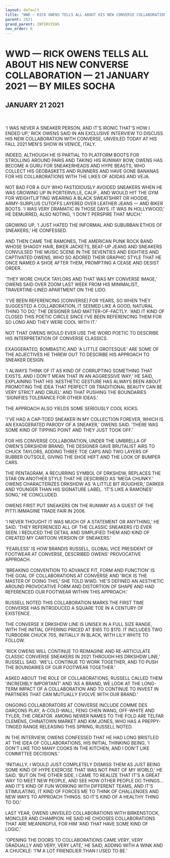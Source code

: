 ```yaml
---
layout: default
title: "WWD — RICK OWENS TELLS ALL ABOUT HIS NEW CONVERSE COLLABORATION — 21 JANUARY 2021 — BY MILES SOCHA"
parent: 2021
grand_parent: INTERVIEWS
nav_order: 6
---
```


# WWD — RICK OWENS TELLS ALL ABOUT HIS NEW CONVERSE COLLABORATION — 21 JANUARY 2021 — BY MILES SOCHA
## JANUARY 21 2021

<br><br>
'I WAS NEVER A SNEAKER PERSON, AND IT'S IRONIC THAT'S HOW I ENDED UP,' RICK OWENS SAID IN AN EXCLUSIVE INTERVIEW TO DISCUSS HIS NEW COLLABORATION WITH CONVERSE, UNVEILED TODAY AT HIS FALL 2021 MEN'S SHOW IN VENICE, ITALY.
<br><br>
INDEED, ALTHOUGH HE IS PARTIAL TO PLATFORM BOOTS FOR STROLLING AROUND PARIS AND TAKING HIS RUNWAY BOW, OWENS HAS BECOME A GURU FOR SNEAKERHEADS AND HYPE BEASTS, WHO COLLECT HIS GEOBASKETS AND RUNNERS AND HAVE GONE BANANAS FOR HIS COLLABORATIONS WITH THE LIKES OF ADIDAS AND VEJA.
<br><br>
NOT BAD FOR A GUY WHO FASTIDIOUSLY AVOIDED SNEAKERS WHEN HE WAS GROWING UP IN PORTERVILLE, CALIF., AND WOULD HIT THE GYM FOR WEIGHTLIFTING WEARING A BLACK SWEATSHIRT OR HOODIE, ARMY-SURPLUS CUTOFFS LAYERED OVER LEATHER JEANS — AND BIKER BOOTS. 'I WAS VERY DRAMATIC IN THOSE DAYS. IT WAS IN HOLLYWOOD,' HE DEMURRED, ALSO NOTING, 'I DON'T PERSPIRE THAT MUCH.'
<br><br>
GROWING UP, 'I JUST HATED THE INFORMAL AND SUBURBAN ETHOS OF SNEAKERS,' HE CONFESSED.
<br><br>
AND THEN CAME THE RAMONES, THE AMERICAN PUNK ROCK BAND WHOSE SHAGGY HAIR, BIKER JACKETS, BEAT-UP JEANS AND SNEAKERS CONVULSED THE MUSIC SCENE IN THE SEVENTIES AND EIGHTIES AND CAPTIVATED OWENS, WHO SO ADORED THEIR GRAPHIC STYLE THAT HE ONCE NAMED A SHOE AFTER THEM, PROMPTING A CEASE AND DESIST ORDER.
<br><br>
'THEY WORE CHUCK TAYLORS AND THAT WAS MY CONVERSE IMAGE,' OWENS SAID OVER ZOOM LAST WEEK FROM HIS MINIMALIST, TRAVERTINE-LINED APARTMENT ON THE LIDO.
<br><br>
'I'VE BEEN REFERENCING [CONVERSE] FOR YEARS, SO WHEN THEY SUGGESTED A COLLABORATION, IT SEEMED LIKE A GOOD, NATURAL THING TO DO,' THE DESIGNER SAID MATTER-OF-FACTLY. 'AND IT KIND OF CLOSED THIS POETIC CIRCLE SINCE I'VE BEEN REFERENCING THEM FOR SO LONG AND THEY WERE COOL WITH IT.'
<br><br>
NOT THAT OWENS WOULD EVER USE THE WORD POETIC TO DESCRIBE HIS INTERPRETATION OF CONVERSE CLASSICS.
<br><br>
EXAGGERATED, BOMBASTIC AND 'A LITTLE GROTESQUE' ARE SOME OF THE ADJECTIVES HE THREW OUT TO DESCRIBE HIS APPROACH TO SNEAKER DESIGN.
<br><br>
'I ALWAYS THINK OF IT AS KIND OF CORRUPTING SOMETHING THAT EXISTS. AND I DON'T MEAN THAT IN AN AGGRESSIVE WAY,' HE SAID, EXPLAINING THAT HIS 'AESTHETIC GESTURE HAS ALWAYS BEEN ABOUT PROMOTING THE IDEA THAT PERFECT OR TRADITIONAL BEAUTY CAN BE VERY STRICT AND CRUEL' AND THAT PUSHING THE BOUNDARIES 'SIGNIFIES TOLERANCE FOR OTHER IDEAS.'
<br><br>
THE APPROACH ALSO YIELDS SOME SERIOUSLY COOL KICKS.
<br><br>
'I'VE HAD A CAP-TOED SNEAKER IN MY COLLECTION FOREVER, WHICH IS AN EXAGGERATED PARODY OF A SNEAKER,' OWENS SAID. 'THERE WAS SOME KIND OF TIPPING POINT AND THEY JUST TOOK OFF.'
<br><br>
FOR HIS CONVERSE COLLABORATION, UNDER THE UMBRELLA OF OWEN'S DRKSHDW BRAND, THE DESIGNER GAVE BRUTALIST AIRS TO CHUCK TAYLORS, ADDING THREE TOE CAPS AND TWO LAYERS OF RUBBER OUTSOLE, GIVING THE SHOE HEFT AND THE LOOK OF BUMPER CARS.
<br><br>
THE PENTAGRAM, A RECURRING SYMBOL OF DRKSHDW, REPLACES THE STAR ON ANOTHER STYLE THAT HE DESCRIBED AS 'MEGA CHUNKY.' OWENS CHARACTERIZES DRKSHDW AS 'A LITTLE BIT ROUGHER,' DARKER AND YOUNGER THAN HIS SIGNATURE LABEL. 'IT'S LIKE A RAMONES' SONG,' HE CONCLUDED.
<br><br>
OWENS FIRST PUT SNEAKERS ON THE RUNWAY AS A GUEST OF THE PITTI IMMAGINE TRADE FAIR IN 2006.
<br><br>
'I NEVER THOUGHT IT WAS MUCH OF A STATEMENT OR ANYTHING,' HE SAID. 'THEY REFERENCED ALL OF THE CLASSIC SNEAKERS I'D EVER SEEN. I REDUCED THE DETAIL AND SIMPLIFIED THEM AND KIND OF CREATED MY CARTOON VERSION OF SNEAKERS.'
<br><br>
'FEARLESS' IS HOW BRANDIS RUSSELL, GLOBAL VICE PRESIDENT OF FOOTWEAR AT CONVERSE, DESCRIBED OWENS' PROVOCATIVE APPROACH.
<br><br>
'BREAKING CONVENTION TO ADVANCE FIT, FORM AND FUNCTION' IS THE GOAL OF COLLABORATIONS AT CONVERSE AND 'RICK IS THE MASTER OF DOING THIS,' SHE TOLD WWD. 'HE'S DEFINED AN AESTHETIC AROUND PROVOCATIVE FORM AND DISTORTION OF SHAPE AND HAD REFERENCED OUR FOOTWEAR WITHIN THIS APPROACH.'
<br><br>
RUSSELL NOTED THIS COLLABORATION MARKS THE FIRST TIME CONVERSE HAS INTRODUCED A SQUARE TOE IN A CENTURY OF EXISTENCE.
<br><br>
THE CONVERSE X DRKSHDW LINE IS UNISEX IN A FULL SIZE RANGE, WITH THE INITIAL OFFERING PRICED AT $165 TO $170. IT INCLUDES TWO TURBODRK CHUCK 70S, INITIALLY IN BLACK, WITH LILY WHITE TO FOLLOW.
<br><br>
'RICK OWENS WILL CONTINUE TO REIMAGINE AND RE-ARTICULATE CLASSIC CONVERSE SNEAKERS IN 2021 THROUGH HIS DRKSHDW LINE,' RUSSELL SAID. 'WE'LL CONTINUE TO WORK TOGETHER, AND TO PUSH THE BOUNDARIES OF OUR FOOTWEAR TOGETHER.'
<br><br>
ASKED ABOUT THE ROLE OF COLLABORATIONS, RUSSELL CALLED THEM 'INCREDIBLY IMPORTANT' AND 'AS A BRAND, WE LOOK AT THE LONG-TERM IMPACT OF A COLLABORATION AND TO CONTINUE TO INVEST IN PARTNERS THAT CAN MUTUALLY EVOLVE WITH OUR BRAND.'
<br><br>
ONGOING COLLABORATORS AT CONVERSE INCLUDE COMME DES GARÇONS PLAY, A-COLD-WALL, FENG CHEN WANG, OFF-WHITE AND TYLER, THE CREATOR. AMONG NEWER NAMES TO THE FOLD ARE TELFAR CLEMENS, CHINATOWN MARKET AND KIM JONES, WHO HAS A PREPPY-TINGED RANGE RELEASING THIS SPRING, RUSSELL NOTED.
<br><br>
IN THE INTERVIEW, OWENS CONFESSED THAT HE HAD LONG BRISTLED AT THE IDEA OF COLLABORATIONS, HIS INITIAL THINKING BEING, 'I DON'T LIKE TOO MANY COOKS IN THE KITCHEN, AND I DON'T LIKE COMMITTEE DECISIONS.'
<br><br>
'INITIALLY, I WOULD JUST COMPLETELY DISMISS THEM AS JUST BEING SOME KIND OF HYPE EXERCISE THAT WAS NOT PART OF MY WORLD,' HE SAID. 'BUT ON THE OTHER SIDE, I CAME TO REALIZE THAT IT'S A GREAT WAY TO MEET NEW PEOPLE, AND SEE HOW OTHER PEOPLE DO THINGS… AND IT'S KIND OF FUN WORKING WITH DIFFERENT TEAMS, AND IT'S STIMULATING, IT KIND OF FORCES ME TO THINK OF CHALLENGES AND NEW WAYS TO APPROACH THINGS. SO IT'S KIND OF A HEALTHY THING TO DO.'
<br><br>
LAST YEAR, OWENS UNVEILED COLLABORATIONS WITH BIRKENSTOCK, MONCLER AND CHAMPION. HE SAID HE CHOOSES COLLABORATIONS THAT ARE MEANINGFUL FOR HIM 'AND THAT HAVE SOME KIND OF LOGIC.'
<br><br>
'OPENING THE DOORS TO COLLABORATIONS CAME VERY, VERY GRADUALLY AND VERY, VERY LATE,' HE SAID, ADDING WITH A WINK AND A CHUCKLE: 'I'M A LOT FRIENDLIER THAN I USED TO BE.'

